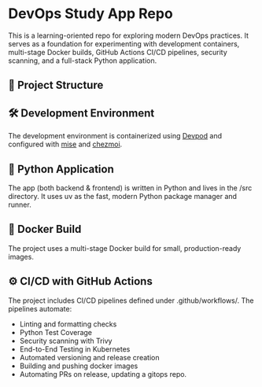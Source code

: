 # DevOps Study App Repo

This is a learning-oriented repo for exploring modern DevOps practices. It serves as a foundation for experimenting with development containers, multi-stage Docker builds, GitHub Actions CI/CD pipelines, security scanning, and a full-stack Python application.

## 📁 Project Structure

## 🛠️ Development Environment

The development environment is containerized using [Devpod](https://devpod.dev/) and configured with [mise](https://mise.jdx.dev/) and [chezmoi](https://www.chezmoi.io/).

## 🐍 Python Application

The app (both backend & frontend) is written in Python and lives in the /src directory. It uses uv as the fast, modern Python package manager and runner.

## 🐳 Docker Build

The project uses a multi-stage Docker build for small, production-ready images.

## ⚙️ CI/CD with GitHub Actions

The project includes CI/CD pipelines defined under .github/workflows/. The pipelines automate:

- Linting and formatting checks
- Python Test Coverage
- Security scanning with Trivy
- End-to-End Testing in Kubernetes
- Automated versioning and release creation
- Building and pushing docker images
- Automating PRs on release, updating a gitops repo.
